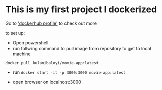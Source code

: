 # This is my first project I dockerized

Go to ['dockerhub profile']("https://hub.docker.com/repository/docker/kulanibaloyi/movie-app/general") to check out more

to set up:

- Open powershell
- run follwing command to pull image from repository to get to local machine

```
docker pull kulanibaloyi/movie-app:latest
```
- run
  ```docker start -it -p 3000:3000 movie-app:latest```
  
- open browser on localhost:3000


